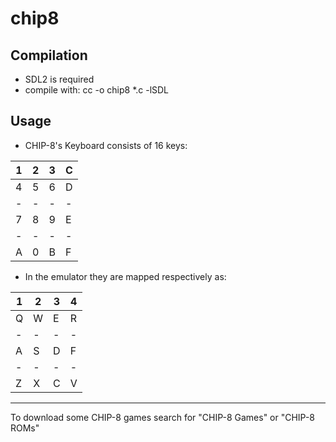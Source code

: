 chip8
=====

Compilation
-----------
- SDL2 is required
- compile with: cc -o chip8 *.c -lSDL

Usage
-----
- CHIP-8's Keyboard consists of 16 keys:

1|2|3|C
-|-|-|-
4|5|6|D
-|-|-|-
7|8|9|E
-|-|-|-
A|0|B|F

- In the emulator they are mapped respectively as:

1|2|3|4
-|-|-|-
Q|W|E|R
-|-|-|-
A|S|D|F
-|-|-|-
Z|X|C|V

---
To download some CHIP-8 games search for "CHIP-8 Games" or "CHIP-8 ROMs"
